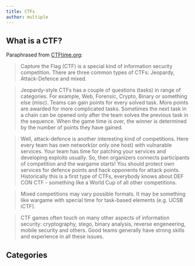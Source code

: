 ```yaml
---
title: CTFs
author: multiple
---
```


## What is a CTF?

Paraphrased from [CTFtime.org](https://ctftime.org/ctf-wtf/):

> Capture the Flag (CTF) is a special kind of information security competition. There are three common types of CTFs: Jeopardy, Attack-Defence and mixed.

> Jeopardy-style CTFs has a couple of questions (tasks) in range of categories. For example, Web, Forensic, Crypto, Binary or something else (misc). Teams can gain points for every solved task. More points are awarded for more complicated tasks. Sometimes the next task in a chain can be opened only after the team solves the previous task in the sequence. When the game time is over, the winner is determined by the number of points they have gained.

> Well, attack-defence is another interesting kind of competitions. Here every team has own network(or only one host) with vulnarable services. Your team has time for patching your services and developing exploits usually. So, then organizers connects participants of competition and the wargame starts! You should protect own services for defence points and hack opponents for attack points. Historically this is a first type of CTFs, everybody knows about DEF CON CTF - something like a World Cup of all other competitions.

> Mixed competitions may vary possible formats. It may be something like wargame with special time for task-based elements (e.g. UCSB iCTF).

> CTF games often touch on many other aspects of information security: cryptography, stego, binary analysis, reverse engeneering, mobile security and others. Good teams generally have strong skills and experience in all these issues.

## Categories
